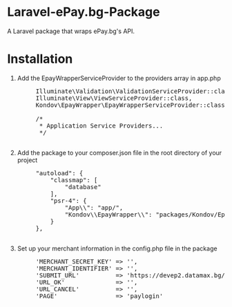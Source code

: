 # Laravel-ePay.bg-Package

A Laravel package that wraps ePay.bg's API.

<h1>Installation</h1>

1. Add the EpayWrapperServiceProvider to the providers array in app.php
	<pre>
		Illuminate\Validation\ValidationServiceProvider::class,
        Illuminate\View\ViewServiceProvider::class,
        Kondov\EpayWrapper\EpayWrapperServiceProvider::class,

        /*
         * Application Service Providers...
         */
	</pre>
2. Add the package to your composer.json file in the root directory of your project
	<pre>
		"autoload": {
	        "classmap": [
	            "database"
	        ],
	        "psr-4": {
	            "App\\": "app/",
	            "Kondov\\EpayWrapper\\": "packages/Kondov/EpayWrapper/src"
	        }
	    },
	</pre>
3. Set up your merchant information in the config.php file in the package
	<pre>
		'MERCHANT_SECRET_KEY' => '',
	    'MERCHANT_IDENTIFIER' => '',
	    'SUBMIT_URL'          => 'https://devep2.datamax.bg/ep2/epay2_demo/',
	    'URL_OK'              => '',
	    'URL_CANCEL'          => '',
	    'PAGE'                => 'paylogin'
	</pre>